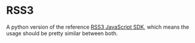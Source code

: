 # RSS3

A python version of the reference [RSS3 JavaScript SDK](https://github.com/NaturalSelectionLabs/RSS3-SDK-for-JavaScript), which means  the usage should be pretty similar between both.